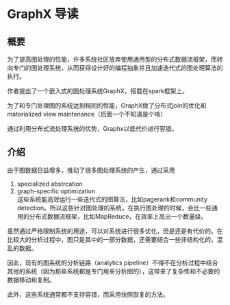 # GraphX 导读
## 概要
为了提高图处理的性能，许多系统社区放弃使用通用型的分布式数据流框架，而转向专门的图处理系统，从而获得设计好的编程抽象并且加速迭代式的图处理算法的执行。

作者提出了一个嵌入式的图处理系统GraphX，搭载在spark框架上。

为了和专门处理图的系统达到相同的性能，GraphX做了分布式join的优化和materialized view maintenance（后面一个不知道是个啥）

通过利用分布式流处理系统的优势，Graphx以低代价进行容错。

## 介绍
由于图数据日益增多，推动了很多图处理系统的产生，通过采用  
1. specialized abstrcation
2. graph-specific optimization  
这些系统能高效运行一些迭代式的图算法，比如pagerank和community detection。所以这些针对图处理的系统，在执行图处理的时候，会比一些通用的分布式数据流框架，比如MapReduce，在效率上高出一个数量级。

虽然通过严格限制系统的用途，可以对系统进行很多优化，但是还是有代价的。在比较大的分析过程中，图只是其中的一部分数据，还需要结合一些非结构化的，混乱的数据。

因此，现有的图系统的分析链路（analytics pipeline）不得不在分析过程中结合其他的系统（因为那些系统都是专门用来分析图的），这带来了复杂性和不必要的数据移动和复制。

此外，这些系统通常都不支持容错，而采用快照恢复的方法。



